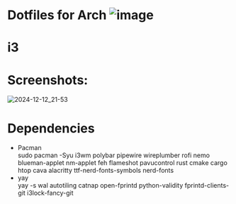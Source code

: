 # Dotfiles for Arch ![image](https://github.com/user-attachments/assets/65766207-72ff-4373-9d14-0403dec7e37c)



# i3 <br>
# Screenshots:<br>
![2024-12-12_21-53](https://github.com/user-attachments/assets/987df2de-6f1b-46bd-92c3-1ff018e7f53e)
# Dependencies
- Pacman <br>
sudo pacman -Syu i3wm polybar pipewire wireplumber rofi nemo blueman-applet nm-applet feh flameshot pavucontrol rust cmake cargo htop cava alacritty ttf-nerd-fonts-symbols nerd-fonts
- yay <br>
yay -s wal autotiling catnap open-fprintd python-validity fprintd-clients-git i3lock-fancy-git
